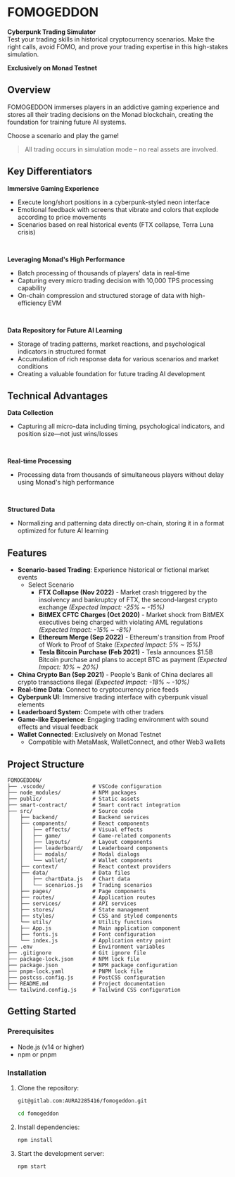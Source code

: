 # FOMOGEDDON

**Cyberpunk Trading Simulator**<br>
Test your trading skills in historical cryptocurrency scenarios. Make the right calls, avoid FOMO, and prove your trading expertise in this high-stakes simulation.

**Exclusively on Monad Testnet**

## Overview

FOMOGEDDON immerses players in an addictive gaming experience and stores all their trading decisions on the Monad blockchain, creating the foundation for training future AI systems.

Choose a scenario and play the game!

> All trading occurs in simulation mode – no real assets are involved.

## Key Differentiators

**Immersive Gaming Experience**

- Execute long/short positions in a cyberpunk-styled neon interface
- Emotional feedback with screens that vibrate and colors that explode according to price movements
- Scenarios based on real historical events (FTX collapse, Terra Luna crisis)

<br>

**Leveraging Monad's High Performance**

- Batch processing of thousands of players' data in real-time
- Capturing every micro trading decision with 10,000 TPS processing capability
- On-chain compression and structured storage of data with high-efficiency EVM

<br>

**Data Repository for Future AI Learning**

- Storage of trading patterns, market reactions, and psychological indicators in structured format
- Accumulation of rich response data for various scenarios and market conditions
- Creating a valuable foundation for future trading AI development

## Technical Advantages

**Data Collection**

- Capturing all micro-data including timing, psychological indicators, and position size—not just wins/losses

<br>

**Real-time Processing**

- Processing data from thousands of simultaneous players without delay using Monad's high performance

<br>

**Structured Data**

- Normalizing and patterning data directly on-chain, storing it in a format optimized for future AI learning

## Features

- **Scenario-based Trading**: Experience historical or fictional market events
  - Select Scenario
    - **FTX Collapse (Nov 2022)** - Market crash triggered by the insolvency and bankruptcy of FTX, the second-largest crypto exchange _(Expected Impact: -25% ~ -15%)_
    - **BitMEX CFTC Charges (Oct 2020)** - Market shock from BitMEX executives being charged with violating AML regulations _(Expected Impact: -15% ~ -8%)_
    - **Ethereum Merge (Sep 2022)** - Ethereum's transition from Proof of Work to Proof of Stake _(Expected Impact: 5% ~ 15%)_
    - **Tesla Bitcoin Purchase (Feb 2021)** - Tesla announces $1.5B Bitcoin purchase and plans to accept BTC as payment _(Expected Impact: 10% ~ 20%)_
- **China Crypto Ban (Sep 2021)** - People's Bank of China declares all crypto transactions illegal _(Expected Impact: -18% ~ -10%)_
- **Real-time Data**: Connect to cryptocurrency price feeds
- **Cyberpunk UI**: Immersive trading interface with cyberpunk visual elements
- **Leaderboard System**: Compete with other traders
- **Game-like Experience**: Engaging trading environment with sound effects and visual feedback
- **Wallet Connected**: Exclusively on Monad Testnet
  - Compatible with MetaMask, WalletConnect, and other Web3 wallets

## Project Structure

```
FOMOGEDDON/
├── .vscode/               # VSCode configuration
├── node_modules/          # NPM packages
├── public/                # Static assets
├── smart-contract/        # Smart contract integration
├── src/                   # Source code
│   ├── backend/           # Backend services
│   ├── components/        # React components
│   │   ├── effects/       # Visual effects
│   │   ├── game/          # Game-related components
│   │   ├── layouts/       # Layout components
│   │   ├── leaderboard/   # Leaderboard components
│   │   ├── modals/        # Modal dialogs
│   │   └── wallet/        # Wallet components
│   ├── context/           # React context providers
│   ├── data/              # Data files
│   │   ├── chartData.js   # Chart data
│   │   └── scenarios.js   # Trading scenarios
│   ├── pages/             # Page components
│   ├── routes/            # Application routes
│   ├── services/          # API services
│   ├── stores/            # State management
│   ├── styles/            # CSS and styled components
│   └── utils/             # Utility functions
│   ├── App.js             # Main application component
│   ├── fonts.js           # Font configuration
│   └── index.js           # Application entry point
├── .env                   # Environment variables
├── .gitignore             # Git ignore file
├── package-lock.json      # NPM lock file
├── package.json           # NPM package configuration
├── pnpm-lock.yaml         # PNPM lock file
├── postcss.config.js      # PostCSS configuration
├── README.md              # Project documentation
└── tailwind.config.js     # Tailwind CSS configuration
```

## Getting Started

### Prerequisites

- Node.js (v14 or higher)
- npm or pnpm

### Installation

1. Clone the repository:

   ```bash
   git@gitlab.com:AURA2285416/fomogeddon.git

   cd fomogeddon
   ```

2. Install dependencies:

   ```bash
   npm install
   ```

3. Start the development server:
   ```bash
   npm start
   ```
